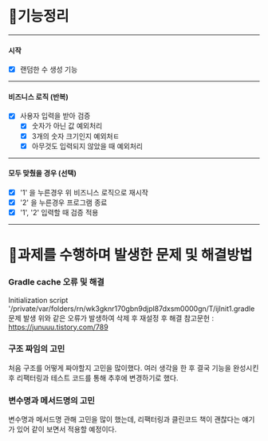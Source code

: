 # 🚀기능정리

---
#### 시작
-[x] 랜덤한 수 생성 기능
---
#### 비즈니스 로직 (반복)
-[x] 사용자 입력을 받아 검증
  -[x] 숫자가 아닌 값 예외처리
  -[x] 3개의 숫자 크기인지 예외처ㅌ
  -[x] 아무것도 입력되지 않았을 때 예외처리
---
#### 모두 맞췄을 경우 (선택)
-[x]  '1' 을 누른경우 위 비즈니스 로직으로 재시작
-[x]  '2' 을 누른경우 프로그램 종료
-[x] '1', '2' 입력할 때 검증 적용
---
# 🎯과제를 수행하며 발생한 문제 및 해결방법

### Gradle cache 오류 및 해결
Initialization script '/private/var/folders/rn/wk3gknr170gbn9djpl87dxsm0000gn/T/ijInit1.gradle 문제 발생
위와 같은 오류가 발생하여 삭제 후 재설정 후 해결
참고문헌 : https://junuuu.tistory.com/789

### 구조 짜임의 고민
처음 구조를 어떻게 짜야할지 고민을 많이했다. 여러 생각을 한 후 결국 기능을 완성시킨 후 리팩터링과 테스트 코드를 통해 추후에 변경하기로 했다.

### 변수명과 메서드명의 고민
변수명과 메서드명 관해 고민을 많이 했는데, 리팩터링과 클린코드 책이 괜찮다는 얘기가 있어 같이 보면서 적용할 예정이다.


